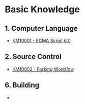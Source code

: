 # Basic Knowledge

## 1. Computer Language

* [KM10001 - ECMA Script 6.0](/reference/basic-knowledge/11javascript-library/111ecma-60.md)

## 2. Source Control

* [KM10002 - Forking Workflow](/reference/basic-knowledge/121git/km10002-forking-workflow.md)

## 6. Building

* 


